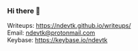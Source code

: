 ### Hi there 👋
Writeups: https://ndevtk.github.io/writeups/  
Email: ndevtk@protonmail.com  
Keybase: https://keybase.io/ndevtk  
